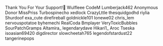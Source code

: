 Thank You For Your Support!💟
Wulfleee
CodeM
Lumberjack462
Anonymous Donor
MissPriss
Turbospinecho
xedlock
CrazyLttle
thesquidgodhd
riylia
Shurdoof
exa_cute
direfireball
goldnickle101
Ionewe02
chris_lem
nervouspotatoe
byhemechi
RealCoda
Bmplayer
VeryToxicBubbles
SourPatchGramps
Altamira_
legendarydave
Hikari1_
Aroc
Tseska
isoasian69420
digdirector
slowcheetah765
legendofstardust22
tangerinepops
